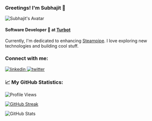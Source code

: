 ### Greetings! I'm Subhajit 👋

![Subhajit's Avatar](https://media.giphy.com/media/f3iwJFOVOwuy7K6FFw/giphy.gif#right)

#### Software Developer 🚀 at [Turbot](https://turbot.com/)

Currently, I'm dedicated to enhancing [Steampipe](https://steampipe.io/). I love exploring new technologies and building cool stuff.

### Connect with me:
<p dir="auto">
    <a href="https://www.linkedin.com/in/subhajit-mondal-08b13a178/" rel="nofollow">
        <img src="https://camo.githubusercontent.com/10fcc3fc61bbf146537c4f6f5a59a340bd9d030a583f74cce7123bb1faba08b0/68747470733a2f2f696d672e736869656c64732e696f2f62616467652f6c696e6b6564696e2d3041363643323f7374796c653d666f722d7468652d6261646765266c6f676f3d6c696e6b6564696e266c6f676f436f6c6f723d7768697465" alt="linkedin" data-canonical-src="https://img.shields.io/badge/linkedin-0A66C2?style=for-the-badge&amp;logo=linkedin&amp;logoColor=white" style="max-width: 100%;">
    </a>
    <a href="https://twitter.com/mesubha97" rel="nofollow">
        <img src="https://camo.githubusercontent.com/b2cd48af2c91f407a2ead4a09f7eeb5d7271c861a9c7b17aa805da83e994f5bd/68747470733a2f2f696d672e736869656c64732e696f2f62616467652f747769747465722d3144413146323f7374796c653d666f722d7468652d6261646765266c6f676f3d74776974746572266c6f676f436f6c6f723d7768697465" alt="twitter" data-canonical-src="https://img.shields.io/badge/twitter-1DA1F2?style=for-the-badge&amp;logo=twitter&amp;logoColor=white" style="max-width: 100%;">
    </a>
</p>

### 📈 My GitHub Statistics:

![Profile Views](https://komarev.com/ghpvc/?username=Subhajit97&label=Profile%20views&color=0e75b6&style=flat)

[![GitHub Streak](https://streak-stats.demolab.com?user=Subhajit97)](https://git.io/streak-stats)

![GitHub Stats](https://github-readme-stats.vercel.app/api?username=Subhajit97&show_icons=true&count_private=true&theme=tokyonight&hide_border=true&bg_color=0D1117)
